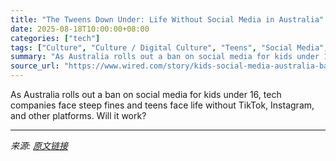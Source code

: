 ```yaml
---
title: "The Tweens Down Under: Life Without Social Media in Australia"
date: 2025-08-18T10:00:00+08:00
categories: ["tech"]
tags: ["Culture", "Culture / Digital Culture", "Teens", "Social Media", "parenting", "kids", "video games", "YouTube", "Generation iPad", "FOMO"]
summary: "As Australia rolls out a ban on social media for kids under 16, tech companies face steep fines and teens face life without TikTok, Instagram, and other platforms. Will it work?"
source_url: "https://www.wired.com/story/kids-social-media-australia-ban/"
---
```


As Australia rolls out a ban on social media for kids under 16, tech companies face steep fines and teens face life without TikTok, Instagram, and other platforms. Will it work?

---

*来源: [原文链接](https://www.wired.com/story/kids-social-media-australia-ban/)*
